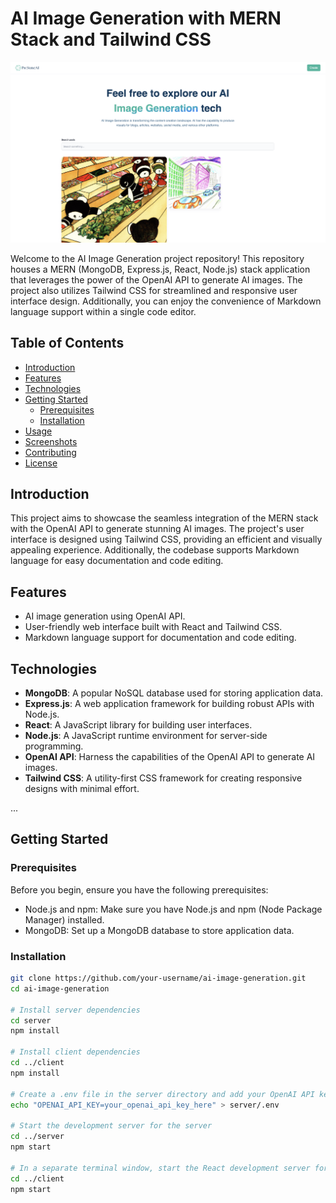 # AI Image Generation with MERN Stack and Tailwind CSS

![Project Banner](/client/src/assets/Screenshot%202023-08-12%20at%203.25.40%20PM.png)

Welcome to the AI Image Generation project repository! This repository houses a MERN (MongoDB, Express.js, React, Node.js) stack application that leverages the power of the OpenAI API to generate AI images. The project also utilizes Tailwind CSS for streamlined and responsive user interface design. Additionally, you can enjoy the convenience of Markdown language support within a single code editor.

## Table of Contents

- [Introduction](#introduction)
- [Features](#features)
- [Technologies](#technologies)
- [Getting Started](#getting-started)
  - [Prerequisites](#prerequisites)
  - [Installation](#installation)
- [Usage](#usage)
- [Screenshots](#screenshots)
- [Contributing](#contributing)
- [License](#license)

## Introduction

This project aims to showcase the seamless integration of the MERN stack with the OpenAI API to generate stunning AI images. The project's user interface is designed using Tailwind CSS, providing an efficient and visually appealing experience. Additionally, the codebase supports Markdown language for easy documentation and code editing.

## Features

- AI image generation using OpenAI API.
- User-friendly web interface built with React and Tailwind CSS.
- Markdown language support for documentation and code editing.

## Technologies

- **MongoDB**: A popular NoSQL database used for storing application data.
- **Express.js**: A web application framework for building robust APIs with Node.js.
- **React**: A JavaScript library for building user interfaces.
- **Node.js**: A JavaScript runtime environment for server-side programming.
- **OpenAI API**: Harness the capabilities of the OpenAI API to generate AI images.
- **Tailwind CSS**: A utility-first CSS framework for creating responsive designs with minimal effort.

...

## Getting Started

### Prerequisites

Before you begin, ensure you have the following prerequisites:

- Node.js and npm: Make sure you have Node.js and npm (Node Package Manager) installed.
- MongoDB: Set up a MongoDB database to store application data.

### Installation

```bash
git clone https://github.com/your-username/ai-image-generation.git
cd ai-image-generation

# Install server dependencies
cd server
npm install

# Install client dependencies
cd ../client
npm install

# Create a .env file in the server directory and add your OpenAI API key
echo "OPENAI_API_KEY=your_openai_api_key_here" > server/.env

# Start the development server for the server
cd ../server
npm start

# In a separate terminal window, start the React development server for the client
cd ../client
npm start


